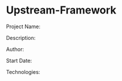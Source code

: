 # Upstream-Framework

Project Name: <insert project name>
  
  Description: <insert description>
  
  Author: <insert author name>
  
  Start Date: <insert start date>

  Technologies: <insert technologies here>
